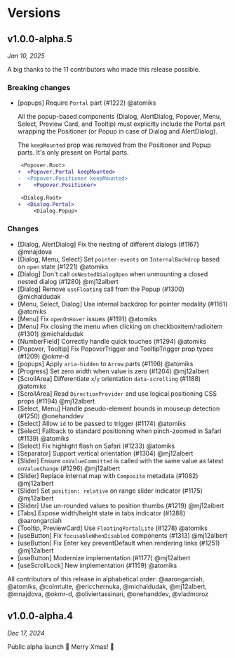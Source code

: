 # Versions

## v1.0.0-alpha.5

_Jan 10, 2025_

A big thanks to the 11 contributors who made this release possible.

### Breaking changes

- [popups] Require `Portal` part (#1222) @atomiks

  All the popup-based components (Dialog, AlertDialog, Popover, Menu, Select, Preview Card, and Tooltip) must explicitly include the Portal part wrapping the Positioner (or Popup in case of Dialog and AlertDialog).

  The `keepMounted` prop was removed from the Positioner and Popup parts.
  It's only present on Portal parts.

  ```diff
   <Popover.Root>
  +  <Popover.Portal keepMounted>
  -  <Popover.Positioner keepMounted>
  +    <Popover.Positioner>
  ```

  ```diff
   <Dialog.Root>
  +  <Dialog.Portal>
       <Dialog.Popup>
  ```

### Changes

- [Dialog, AlertDialog] Fix the nesting of different dialogs (#1167) @mnajdova
- [Dialog, Menu, Select] Set `pointer-events` on `InternalBackdrop` based on `open` state (#1221) @atomiks
- [Dialog] Don't call `onNestedDialogOpen` when unmounting a closed nested dialog (#1280) @mj12albert
- [Dialog] Remove `useFloating` call from the Popup (#1300) @michaldudak
- [Menu, Select, Dialog] Use internal backdrop for pointer modality (#1161) @atomiks
- [Menu] Fix `openOnHover` issues (#1191) @atomiks
- [Menu] Fix closing the menu when clicking on checkboxitem/radioitem (#1301) @michaldudak
- [NumberField] Correctly handle quick touches (#1294) @atomiks
- [Popover, Tooltip] Fix PopoverTrigger and TooltipTrigger prop types (#1209) @okmr-d
- [popups] Apply `aria-hidden` to `Arrow` parts (#1196) @atomiks
- [Progress] Set zero width when value is zero (#1204) @mj12albert
- [ScrollArea] Differentiate `x`/`y` orientation `data-scrolling` (#1188) @atomiks
- [ScrollArea] Read `DirectionProvider` and use logical positioning CSS props (#1194) @mj12albert
- [Select, Menu] Handle pseudo-element bounds in mouseup detection (#1250) @onehanddev
- [Select] Allow `id` to be passed to trigger (#1174) @atomiks
- [Select] Fallback to standard positioning when pinch-zoomed in Safari (#1139) @atomiks
- [Select] Fix highlight flash on Safari (#1233) @atomiks
- [Separator] Support vertical orientation (#1304) @mj12albert
- [Slider] Ensure `onValueCommitted` is called with the same value as latest `onValueChange` (#1296) @mj12albert
- [Slider] Replace internal map with `Composite` metadata (#1082) @mj12albert
- [Slider] Set `position: relative` on range slider indicator (#1175) @mj12albert
- [Slider] Use un-rounded values to position thumbs (#1219) @mj12albert
- [Tabs] Expose width/height state in tabs indicator (#1288) @aarongarciah
- [Tooltip, PreviewCard] Use `FloatingPortalLite` (#1278) @atomiks
- [useButton] Fix `focusableWhenDisabled` components (#1313) @mj12albert
- [useButton] Fix Enter key preventDefault when rendering links (#1251) @mj12albert
- [useButton] Modernize implementation (#1177) @mj12albert
- [useScrollLock] New implementation (#1159) @atomiks

All contributors of this release in alphabetical order: @aarongarciah, @atomiks, @colmtuite, @ericchernuka, @michaldudak, @mj12albert, @mnajdova, @okmr-d, @oliviertassinari, @onehanddev, @vladmoroz

## v1.0.0-alpha.4

_Dec 17, 2024_

Public alpha launch 🐣 Merry Xmas! 🎁
